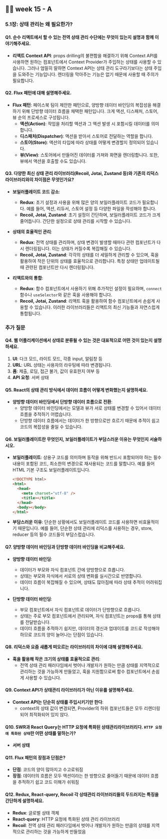 ## 👨‍🏫 week 15 - A

### 5.1장: 상태 관리는 왜 필요한가?

#### Q1. 순수 리액트에서 할 수 있는 전역 상태 관리 수단에는 무엇이 있는지 설명과 함께 이야기해주세요.

- **리액트 Context API**: props drilling의 불편함을 해결하기 위해 Context API를 사용하면 원하는 컴포넌트에서 Context Provider가 주입하는 상태를 사용할 수 있습니다. 그러나 엄밀히 말하면 Context API는 상태 관리 도구라기보다는 상태 주입을 도와주는 기능입니다. 렌더링을 막아주는 기능은 없기 때문에 사용할 때 주의가 필요합니다.

#### Q2. Flux 패턴에 대해 설명해주세요.

- **Flux 패턴**: 페이스북 팀이 제안한 패턴으로, 양방향 데이터 바인딩의 복잡성을 해결하기 위해 단방향 데이터 흐름을 채택한 패턴입니다. 크게 액션, 디스패처, 스토어, 뷰 순의 프로세스로 구성됩니다.
  - **액션(Action)**: 작업을 처리할 액션과 그 액션 발생 시 포함시킬 데이터를 의미합니다.
  - **디스패처(Dispatcher)**: 액션을 받아서 스토어로 전달하는 역할을 합니다.
  - **스토어(Store)**: 액션의 타입에 따라 상태를 어떻게 변경할지 정의되어 있습니다.
  - **뷰(View)**: 스토어에서 만들어진 데이터를 가져와 화면을 렌더링합니다. 또한, 뷰에서 액션을 호출할 수도 있습니다.

#### Q3. 다양한 최신 상태 관리 라이브러리(Recoil, Jotai, Zustand 등)와 기존의 리덕스 라이브러리와의 차이점은 무엇인가요?

- **보일러플레이트 코드 감소**:
  - **Redux**: 초기 설정과 사용을 위해 많은 양의 보일러플레이트 코드가 필요합니다. 예를 들어, 액션, 리듀서, 스토어 설정 등 다양한 파일을 작성해야 합니다.
  - **Recoil, Jotai, Zustand**: 초기 설정이 간단하며, 보일러플레이트 코드가 크게 줄어듭니다. 간단한 설정으로 상태 관리를 시작할 수 있습니다.

- **상태의 효율적인 관리**:
  - **Redux**: 전역 상태를 관리하며, 상태 변경이 발생할 때마다 관련 컴포넌트가 다시 렌더링됩니다. 이는 상태가 커질수록 복잡해질 수 있습니다.
  - **Recoil, Jotai, Zustand**: 각각의 상태를 더 세밀하게 관리할 수 있으며, 훅을 활용하여 작은 단위의 상태를 효율적으로 관리합니다. 특정 상태만 업데이트될 때 관련된 컴포넌트만 다시 렌더링됩니다.

- **리액트와의 통합**:
  - **Redux**: 함수 컴포넌트에서 사용하기 위해 추가적인 설정이 필요하며, `connect` 함수나 `useSelector`와 같은 훅을 사용해야 합니다.
  - **Recoil, Jotai, Zustand**: 리액트 훅을 활용하여 함수 컴포넌트에서 손쉽게 사용할 수 있습니다. 이러한 라이브러리들은 리액트의 최신 기능들과 자연스럽게 통합됩니다.

### 추가 질문

#### Q4. 웹 어플리케이션에서 상태로 분류될 수 있는 것은 대표적으로 어떤 것이 있는지 설명하세요.

1. **UI**: 다크 모드, 라이트 모드, 각종 input, 알림창 등
2. **URL**: URL 상태는 사용자의 라우팅에 따라 변경됩니다.
3. **폼**: 제출, 로딩, 접근 불가, 값이 유효한지 여부 등
4. **API 요청**: 서버 상태

#### Q5. React의 상태 관리 방식에서 데이터 흐름이 어떻게 변화했는지 설명하세요.

- **양방향 데이터 바인딩에서 단방향 데이터 흐름으로 전환**:
  - 양방향 데이터 바인딩에서는 모델과 뷰가 서로 상태를 변경할 수 있어서 데이터 흐름을 추적하기 어렵습니다.
  - 단방향 데이터 흐름에서는 데이터가 한 방향으로만 흐르기 때문에 추적이 쉽고 코드의 복잡성을 줄일 수 있습니다.

#### Q6. 보일러플레이트란 무엇인지, 보일러플레이트가 부담스러운 이유는 무엇인지 서술하시오.

- **보일러플레이트**: 상용구 코드를 의미하며 동작을 위해 반드시 포함되어야 하는 필수 내용이 포함된 코드, 최소한의 변경으로 재사용되는 코드를 말합니다. 예를 들어 HTML 기본 구조도 보일러플레이트입니다.
  ```html
  <!DOCTYPE html>
  <html>
    <head>
      <meta charset="utf-8" />
      <title></title>
    </head>
    <body></body>
  </html>
  ```
- **부담스러운 이유**: 단순한 상황에서도 보일러플레이트 코드를 사용하면 비효율적이기 때문입니다. 예를 들어, 단순한 상태 관리에 리덕스를 사용하는 경우, store, reducer 등의 필수 코드들이 부담스럽습니다.

#### Q7. 양방향 데이터 바인딩과 단방향 데이터 바인딩을 비교해주세요.

- **양방향 데이터 바인딩**:
  - 데이터가 부모와 자식 컴포넌트 간에 양방향으로 흐릅니다.
  - 상태는 부모와 자식에서 서로의 상태 변화를 실시간으로 반영합니다.
  - 데이터 흐름이 복잡해질 수 있으며, 상태도 많아짐에 따라 상태 추적이 어려워집니다.

- **단방향 데이터 바인딩**:
  - 부모 컴포넌트에서 자식 컴포넌트로 데이터가 단방향으로 흐릅니다.
  - 상태는 주로 부모 컴포넌트에서 관리되며, 자식 컴포넌트는 props를 통해 상태를 전달받습니다.
  - 데이터 흐름을 추적하기 쉽지만, 데이터의 갱신과 업데이트를 코드로 작성해야 하므로 코드의 양이 늘어나는 단점이 있습니다.

#### Q8. 리덕스와 요즘 새롭게 떠오르는 라이브러리의 차이에 대해 설명해주세요.

- **훅을 활용해 작은 크기의 상태를 효율적으로 관리**:
  - 전역 상태 관리 패러다임에서 벗어나 개발자가 원하는 만큼 상태를 지역적으로 관리하는 것을 가능하게 만들었고, 훅을 지원함으로써 함수 컴포넌트에서 손쉽게 사용할 수 있습니다.

#### Q9. Context API가 상태관리 라이브러리가 아닌 이유를 설명해주세요.

- **Context API는 단순히 상태를 주입시키기만 한다**:
  - context의 상태 값이 변경되면, Provider의 하위 컴포넌트들은 모두 리렌더링 되어 최적화되어 있지 않다.

#### Q10. SWR과 React Query는 HTTP 요청에 특화된 상태관리라이브러리다. `HTTP 요청에 특화된 상태`란 어떤 상태를 말하는가?

- **서버 상태**

#### Q11. Flux 패턴의 장점과 단점은?

- **단점**: 코드의 양이 많아지고 수고로워짐
- **장점**: 데이터의 흐름은 모두 액션이라는 한 방향으로 줄어들기 때문에 데이터 흐름을 추적하기 쉽고 코드 이해가 쉬워짐

#### Q12. Redux, React-query, Recoil 각 상태관리 라이브러리들의 두드러지는 특징을 간단하게 설명하세요.

- **Redux**: 글로벌 상태 객체
- **React-query**: HTTP 요청에 특화된 상태 관리 라이브러리
- **Recoil**: 전역 상태 관리 패러다임에서 벗어나 개발자가 원하는 만큼의 상태를 지역적으로 관리하는 것을 가능하게 만들었음